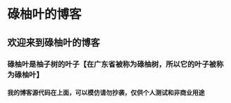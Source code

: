 # 碌柚叶的博客
## 欢迎来到碌柚叶的博客
### 碌柚叶是柚子树的叶子【在广东省被称为碌柚树，所以它的叶子被称为碌柚叶】
#### 我的博客源代码在上面，可以模仿请勿抄袭，仅供个人测试和非商业用途
